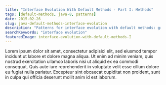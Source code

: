```yaml
---
title: "Interface Evolution With Default Methods - Part I: Methods"
tags: [default-methods, java-8, patterns]
date: 2015-02-26
slug: java-default-methods-interface-evolution
description: "Patterns for interface evolution with default methods: gradually add, replace and remove interface methods without breaking client code."
searchKeywords: "interface evolution"
featuredImage: interface-evolution-with-default-methods-I
---
```


Lorem ipsum dolor sit amet, consectetur adipisici elit, sed eiusmod tempor incidunt ut labore et dolore magna aliqua.
Ut enim ad minim veniam, quis nostrud exercitation ullamco laboris nisi ut aliquid ex ea commodi consequat.
Quis aute iure reprehenderit in voluptate velit esse cillum dolore eu fugiat nulla pariatur.
Excepteur sint obcaecat cupiditat non proident, sunt in culpa qui officia deserunt mollit anim id est laborum.